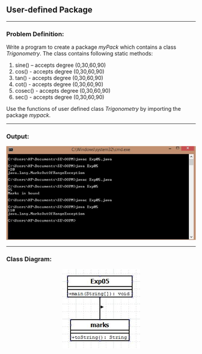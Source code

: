 ## User-defined Package

-----------------------------------------
### Problem Definition:
Write a program to create a package *myPack* which contains a class *Trigonometry*. The class contains following static methods:
1. sine() – accepts degree (0,30,60,90)
2. cos() - accepts degree (0,30,60,90)
3. tan() - accepts degree (0,30,60,90)
4. cot() - accepts degree (0,30,60,90)
5. cosec() - accepts degree (0,30,60,90)
6. sec() - accepts degree (0,30,60,90)

Use the functions of user defined class *Trigonometry* by importing the package *mypack*.

------------------------------------------
### Output:
<p align="center">
    <img src="./output.jpg" alt="Output">
</p>

------------------------------------------
### Class Diagram:
<p align="center">
 <img src="./class_diagram.jpg" alt="Class Diagram">
</p>

